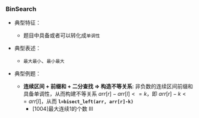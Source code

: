 ### BinSearch
* 典型特征：
    * 题目中具备或者可以转化成`单调性`
* 典型表述：
    * `最大最小`、`最小最大`

* 典型例题：
    * **连续区间 + 前缀和 + 二分查找 => 构造不等关系**: 非负数的连续区间前缀和具备单调性，从而构建不等关系 $arr[r]-arr[l]<=k$，即 $arr[r]-k<=arr[l]$，从而 **`l=bisect_left(arr, arr[r]-k)`**
        * [1004]最大连续1的个数 III


